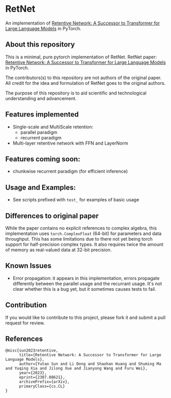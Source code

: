 # RetNet
An implementation of [Retentive Network: A Successor to Transformer
for Large Language Models](https://arxiv.org/pdf/2307.08621.pdf) in PyTorch.

## About this repository
This is a minimal, pure pytorch implementation of RetNet. RetNet paper: [Retentive Network: A Successor to Transformer
for Large Language Models](https://arxiv.org/pdf/2307.08621.pdf) in PyTorch.

The contributors(s) to this repository are not authors of the original paper. All credit for the idea and formulation of RetNet goes to the original authors.

The purpose of this repository is to aid scientific and technological understanding and advancement.


## Features implemented
* Single-scale and MultiScale retention:
  - parallel paradigm
  - recurrent paradigm
* Multi-layer retentive network with FFN and LayerNorm

## Features coming soon:
* chunkwise recurrent paradigm (for efficient inference)

## Usage and Examples:
* See scripts prefixed with `test_` for examples of basic usage

## Differences to original paper
While the paper contains no explicit references to complex algebra, this implementation uses `torch.ComplexFloat` (64-bit) for parameters and data throughput. This has some limitations due to there not yet being torch support for half-precision complex types. It also requires twice the amount of memory as real-valued data at 32-bit precision.

## Known Issues
* Error propagation: it appears in this implementation, errors propagate differently between the parallel usage and the recurrant usage. It's not clear whether this is a bug yet, but it sometimes causes tests to fail.

## Contribution
If you would like to contribute to this project, please fork it and submit a pull request for review.

## References
```
@misc{sun2023retentive,
      title={Retentive Network: A Successor to Transformer for Large Language Models}, 
      author={Yutao Sun and Li Dong and Shaohan Huang and Shuming Ma and Yuqing Xia and Jilong Xue and Jianyong Wang and Furu Wei},
      year={2023},
      eprint={2307.08621},
      archivePrefix={arXiv},
      primaryClass={cs.CL}
}
```
